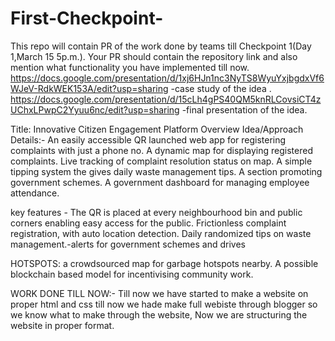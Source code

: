 # First-Checkpoint-
This repo will contain PR of the work done by teams till Checkpoint 1(Day 1,March 15 5p.m.).
Your PR should contain the repository link and also mention what functionality you have implemented till now.
https://docs.google.com/presentation/d/1xj6HJn1nc3NyTS8WyuYxjbgdxVf6WJeV-RdkWEK153A/edit?usp=sharing -case study of the idea .
https://docs.google.com/presentation/d/15cLh4gPS40QM5knRLCovsiCT4zUChxLPwpC2Yyuu6nc/edit?usp=sharing -final presentation of the idea.

Title: Innovative Citizen Engagement Platform Overview
Idea/Approach Details:-
An easily accessible QR launched web app for registering complaints with just a phone no.
A dynamic map for displaying registered complaints.
Live tracking of complaint resolution status on map.
A simple tipping system the gives daily waste management tips.
A section promoting government schemes.
A government dashboard for managing employee attendance. 

key features -
The QR is placed at every neighbourhood bin and public corners enabling easy access for the public.	
Frictionless complaint registration, with auto location detection.
Daily randomized tips on waste management.-alerts for government schemes and drives

HOTSPOTS:
a crowdsourced map for garbage hotspots nearby. 
A possible blockchain based model for incentivising community work. 

WORK DONE TILL NOW:-
Till now we have started to make a website on proper html and css till now we hade make full webiste through blogger so we know what to make through the website, Now we are structuring the website in proper format.

